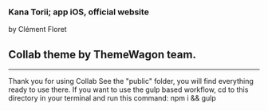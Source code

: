 ### Kana Torii; app iOS, official website
by Clément Floret



## Collab theme by ThemeWagon team.
---
Thank you for using Collab See the "public" folder, you will find everything ready to use there. If you want to use the gulp based workflow, cd to this directory in your terminal and run this command: npm i && gulp

